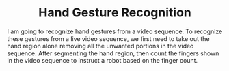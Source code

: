 <h1 align="center">Hand Gesture Recognition</h1>

<p>
I am going to recognize hand gestures from a video sequence. To recognize these gestures from a live video sequence, we first need to take out the hand region alone removing all the unwanted portions in the video sequence. After segmenting the hand region, then count the fingers shown in the video sequence to instruct a robot based on the finger count. 
</p>
